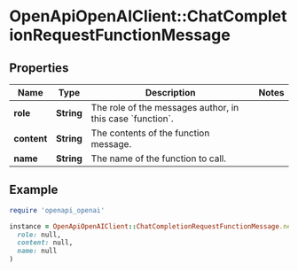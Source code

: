 # OpenApiOpenAIClient::ChatCompletionRequestFunctionMessage

## Properties

| Name | Type | Description | Notes |
| ---- | ---- | ----------- | ----- |
| **role** | **String** | The role of the messages author, in this case &#x60;function&#x60;. |  |
| **content** | **String** | The contents of the function message. |  |
| **name** | **String** | The name of the function to call. |  |

## Example

```ruby
require 'openapi_openai'

instance = OpenApiOpenAIClient::ChatCompletionRequestFunctionMessage.new(
  role: null,
  content: null,
  name: null
)
```


